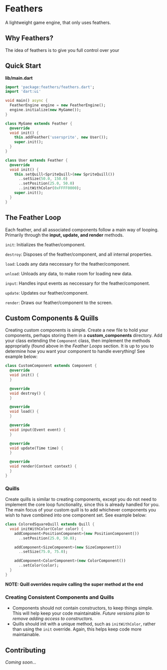# Feathers

A lightweight game engine, that only uses feathers.

## Why Feathers?

The idea of feathers is to give you full control over your

## Quick Start

**lib/main.dart**
```dart
import 'package:feathers/feathers.dart';
import 'dart:ui'

void main() async {
  FeatherEngine engine = new FeatherEngine();
  engine.initialize(new MyGame());
}

class MyGame extends Feather {
  @override
  void init() {
    this.addFeather('usersprite', new User());
    super.init();
  }
}

class User extends Feather {
  @override
  void init() {
    this.setQuill<SpriteQuill>(new SpriteQuill())
      ..setSize(50.0, 150.0)
      ..setPosition(25.0, 50.0)
      ..initWithColor(0xFFFF0000);
    super.init();
  }
}
```
## The Feather Loop

Each feather, and all associated components follow a main way of looping. 
Primarily through the **input, update, and render** methods.

`init`: Initializes the feather/component.

`destroy`: Disposes of the feather/component, and all internal properties.

`load`: Loads any data neccessary for the feather/component.

`unload`: Unloads any data, to make room for loading new data.

`input`: Handles input events as neccessary for the feather/component.

`update`: Updates our feather/component.

`render`: Draws our feather/component to the screen.

## Custom Components & Quills

Creating custom components is simple.  Create a new file to hold your components, 
perhaps storing them in a **custom_components** directory. Add your class extending
the `Component` class, then implement the methods appropriatly (found above in the 
_Feather Loops_ section.   It is up to you to determine how you want your component 
to handle everything!  See example below:

```dart
class CustomComponent extends Component {
  @override
  void init() {
  }

  @override
  void destroy() {
  }

  @override
  void load() {
  }

  @override
  void input(Event event) {
  }

  @override
  void update(Time time) {
  }

  @override
  void render(Context context) {
  }
}
```

### Quills

Create quills is similar to creating components, except you do not need to implement the
core loop functionality, since this is already handled for you.  The main focus of your
custom quill is to add whichever components  you wish to have combined into one component
set.  See example below:

```dart
class ColoredSquareQuill extends Quill {
  void initWithColor(Color color) {
    addComponent<PositionComponent>(new PositionComponent())
      ..setPosition(25.0, 50.0);

    addComponent<SizeComponent>(new SizeComponent())
      ..setSize(75.0, 75.0);

    addComponent<ColorComponent>(new ColorComponent())
      ..setColor(color);
  }
}
```

**NOTE: Quill overrides require calling the super method at the end**

### Creating Consistent Components and Quills

* Components should not contain constructors, to keep things simple.  This will help keep 
your code maintainable.  _Future versions plan to remove adding access to constructors._ 
* Quills should init with a unique method, such as `initWithColor`, rather than using the
`init` override.  Again, this helps keep code more maintainable.

## Contributing

_Coming soon..._
